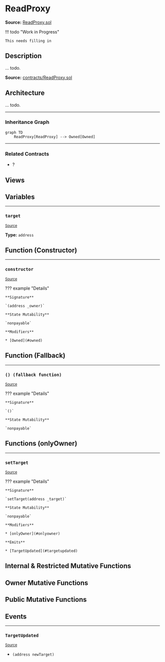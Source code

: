 # ReadProxy

**Source:** [ReadProxy.sol](https://github.com/Synthetixio/synthetix/blob/master/contracts/ReadProxy.sol)


!!! todo "Work in Progress"


    This needs filling in

## Description

... todo.



**Source:** [contracts/ReadProxy.sol](https://github.com/Synthetixio/synthetix/tree/develop/contracts/ReadProxy.sol)

## Architecture

... todo.


<!--centered-image>
    ![Architecture Graph](../img/graphs/todo-architecture.svg)
</centered-image-->






---
### Inheritance Graph

```mermaid
graph TD
    ReadProxy[ReadProxy] --> Owned[Owned]
```


---
### Related Contracts

- ?

## Views

## Variables


---
### `target`

<sub>[Source](https://github.com/Synthetixio/synthetix/tree/develop/contracts/ReadProxy.sol#L10)</sub>





**Type:** `address`

## Function (Constructor)


---
### `constructor`

<sub>[Source](https://github.com/Synthetixio/synthetix/tree/develop/contracts/ReadProxy.sol#L12)</sub>



??? example "Details"

    **Signature**

    `(address _owner)`

    **State Mutability**

    `nonpayable`

    **Modifiers**

    * [Owned](#owned)

## Function (Fallback)


---
### `() (fallback function)`

<sub>[Source](https://github.com/Synthetixio/synthetix/tree/develop/contracts/ReadProxy.sol#L19)</sub>



??? example "Details"

    **Signature**

    `()`

    **State Mutability**

    `nonpayable`

## Functions (onlyOwner)


---
### `setTarget`

<sub>[Source](https://github.com/Synthetixio/synthetix/tree/develop/contracts/ReadProxy.sol#L14)</sub>



??? example "Details"

    **Signature**

    `setTarget(address _target)`

    **State Mutability**

    `nonpayable`

    **Modifiers**

    * [onlyOwner](#onlyowner)

    **Emits**

    * [TargetUpdated](#targetupdated)

## Internal & Restricted Mutative Functions

## Owner Mutative Functions

## Public Mutative Functions

## Events


---
### `TargetUpdated`

<sub>[Source](https://github.com/Synthetixio/synthetix/tree/develop/contracts/ReadProxy.sol#L36)</sub>



- `(address newTarget)`

